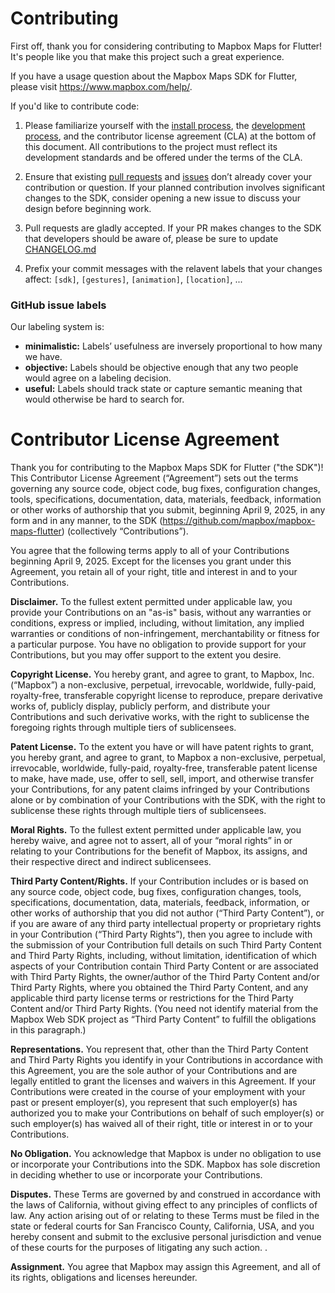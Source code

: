 # Contributing

First off, thank you for considering contributing to Mapbox Maps for Flutter! It's people like you that make this project such a great experience.

If you have a usage question about the Mapbox Maps SDK for Flutter, please visit https://www.mapbox.com/help/.

If you'd like to contribute code:

1. Please familiarize yourself with the [install process](https://pub.dev/packages/mapbox_maps_flutter/install), the [development process](DEVELOPING.md), and the contributor license agreement (CLA) at the bottom of this document. All contributions to the project must reflect its development standards and be offered under the terms of the CLA.

2. Ensure that existing [pull requests](https://github.com/mapbox/mapbox-maps-flutter/pulls) and [issues](https://github.com/mapbox/mapbox-maps-flutter/issues) don’t already cover your contribution or question. If your planned contribution involves significant changes to the SDK, consider opening a new issue to discuss your design before beginning work.

3. Pull requests are gladly accepted. If your PR makes changes to the SDK that developers should be aware of, please be sure to update [CHANGELOG.md](CHANGELOG.md)

4. Prefix your commit messages with the relavent labels that your changes affect: `[sdk]`, `[gestures]`, `[animation]`, `[location]`, ...

### GitHub issue labels

Our labeling system is:

 * **minimalistic:** Labels’ usefulness are inversely proportional to how many we have.
 * **objective:** Labels should be objective enough that any two people would agree on a labeling decision.
 * **useful:** Labels should track state or capture semantic meaning that would otherwise be hard to search for.

# Contributor License Agreement

Thank you for contributing to the Mapbox Maps SDK for Flutter ("the SDK")! This Contributor License Agreement (“Agreement”) sets out the terms governing any source code, object code, bug fixes, configuration changes, tools, specifications, documentation, data, materials, feedback, information or other works of authorship that you submit, beginning April 9, 2025, in any form and in any manner, to the SDK (https://github.com/mapbox/mapbox-maps-flutter) (collectively “Contributions”).

You agree that the following terms apply to all of your Contributions beginning April 9, 2025. Except for the licenses you grant under this Agreement, you retain all of your right, title and interest in and to your Contributions.

**Disclaimer.** To the fullest extent permitted under applicable law, you provide your Contributions on an "as-is" basis, without any warranties or conditions, express or implied, including, without limitation, any implied warranties or conditions of non-infringement, merchantability or fitness for a particular purpose. You have no obligation to provide support for your Contributions, but you may offer support to the extent you desire.


**Copyright License.** You hereby grant, and agree to grant, to Mapbox, Inc. (“Mapbox”) a non-exclusive, perpetual, irrevocable, worldwide, fully-paid, royalty-free, transferable copyright license to reproduce, prepare derivative works of, publicly display, publicly perform, and distribute your Contributions and such derivative works, with the right to sublicense the foregoing rights through multiple tiers of sublicensees.


**Patent License.** To the extent you have or will have patent rights to grant, you hereby grant, and agree to grant, to Mapbox a non-exclusive, perpetual, irrevocable, worldwide, fully-paid, royalty-free, transferable patent license to make, have made, use, offer to sell, sell, import, and otherwise transfer your Contributions, for any patent claims infringed by your Contributions alone or by combination of your Contributions with the SDK, with the right to sublicense these rights through multiple tiers of sublicensees.


**Moral Rights.** To the fullest extent permitted under applicable law, you hereby waive, and agree not to assert, all of your “moral rights” in or relating to your Contributions for the benefit of Mapbox, its assigns, and their respective direct and indirect sublicensees.


**Third Party Content/Rights.** If your Contribution includes or is based on any source code, object code, bug fixes, configuration changes, tools, specifications, documentation, data, materials, feedback, information, or other works of authorship that you did not author (“Third Party Content”), or if you are aware of any third party intellectual property or proprietary rights in your Contribution (“Third Party Rights”), then you agree to include with the submission of your Contribution full details on such Third Party Content and Third Party Rights, including, without limitation, identification of which aspects of your Contribution contain Third Party Content or are associated with Third Party Rights, the owner/author of the Third Party Content and/or Third Party Rights, where you obtained the Third Party Content, and any applicable third party license terms or restrictions for the Third Party Content and/or Third Party Rights. (You need not identify material from the Mapbox Web SDK project as “Third Party Content” to fulfill the obligations in this paragraph.)


**Representations.** You represent that, other than the Third Party Content and Third Party Rights you identify in your Contributions in accordance with this Agreement, you are the sole author of your Contributions and are legally entitled to grant the licenses and waivers in this Agreement. If your Contributions were created in the course of your employment with your past or present employer(s), you represent that such employer(s) has authorized you to make your Contributions on behalf of such employer(s) or such employer(s) has waived all of their right, title or interest in or to your Contributions.


**No Obligation.** You acknowledge that Mapbox is under no obligation to use or incorporate your Contributions into the SDK. Mapbox has sole discretion in deciding whether to use or incorporate your Contributions.


**Disputes.** These Terms are governed by and construed in accordance with the laws of California, without giving effect to any principles of conflicts of law. Any action arising out of or relating to these Terms must be filed in the state or federal courts for San Francisco County, California, USA, and you hereby consent and submit to the exclusive personal jurisdiction and venue of these courts for the purposes of litigating any such action.
.

**Assignment.** You agree that Mapbox may assign this Agreement, and all of its rights, obligations and licenses hereunder.
